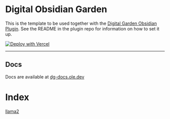 # Digital Obsidian Garden
This is the template to be used together with the [Digital Garden Obsidian Plugin](https://github.com/oleeskild/Obsidian-Digital-Garden). 
See the README in the plugin repo for information on how to set it up.

[![Deploy with Vercel](https://vercel.com/button)](https://vercel.com/new/clone?repository-url=https://github.com/oleeskild/digitalgarden)

---
## Docs
Docs are available at [dg-docs.ole.dev](https://dg-docs.ole.dev/)

# Index
[llama2](https://github.com/hy-2013/Insights/blob/main/src/site/notes/030%20PKV/AI/LLM/Paper/%E5%85%B3%E4%BA%8Ellama2.md)
